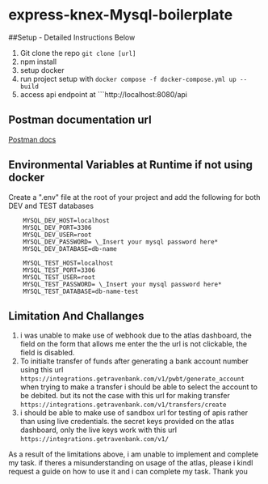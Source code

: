 # express-knex-Mysql-boilerplate

##Setup - Detailed Instructions Below

1. Git clone the repo ```git clone [url]```
2. npm install
3. setup docker
4. run project setup with ```docker compose -f docker-compose.yml up --build```
5. access api endpoint at ```http://localhost:8080/api

## Postman documentation url

[Postman docs](https://documenter.getpostman.com/view/12847208/2s84LLzZC4)

## Environmental Variables at Runtime if not using docker

Create a ".env" file at the root of your project and add the following for both DEV and TEST databases

```
    MYSQL_DEV_HOST=localhost
    MYSQL_DEV_PORT=3306
    MYSQL_DEV_USER=root
    MYSQL_DEV_PASSWORD= \_Insert your mysql password here*
    MYSQL_DEV_DATABASE=db-name
```

```
    MYSQL_TEST_HOST=localhost
    MYSQL_TEST_PORT=3306
    MYSQL_TEST_USER=root
    MYSQL_TEST_PASSWORD= \_Insert your mysql password here*
    MYSQL_TEST_DATABASE=db-name-test
```

## Limitation And Challanges

1. i was unable to make use of webhook due to the atlas dashboard, the field on the form that allows me enter the the url is not clickable, the field is disabled.
2. To initialte transfer of funds after generating a bank account number using this url ```https://integrations.getravenbank.com/v1/pwbt/generate_account``` when trying to make a transfer i should be able to select the account to be debited. but its not the case with this url for making transfer ```https://integrations.getravenbank.com/v1/transfers/create```
3. i should be able to make use of sandbox url for testing of apis rather than using live credentials. the secret keys provided on the atlas dashboard, only the live keys work with this url ```https://integrations.getravenbank.com/v1/```

As a result of the limitations above, i am unable to implement and complete my task. if theres a misunderstanding on usage of the atlas, please i kindl request a guide on how to use it and i can complete my task. Thank you
